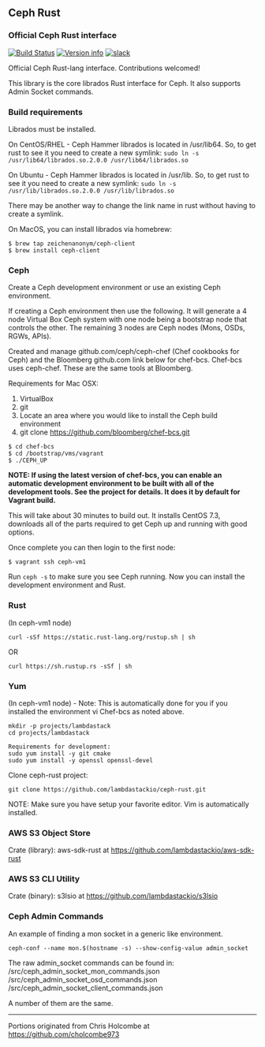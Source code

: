 ## Ceph Rust
### Official Ceph Rust interface

[![Build Status](https://github.com/ceph/ceph-rust/workflows/CI/badge.svg)](https://github.com/ceph/ceph-rust/actions?query=workflow%3ACI)
[![Version info](https://img.shields.io/crates/v/ceph.svg)](https://crates.io/crates/ceph)
[![slack](https://img.shields.io/badge/slack-Join%20us!-brightgreen.svg?logo=slack)](https://join.slack.com/t/ceph-storage/shared_invite/zt-2ptxrb851-FzpqR7ShQcvlkI4JCWeoEw)

Official Ceph Rust-lang interface. Contributions welcomed!

This library is the core librados Rust interface for Ceph. It also supports Admin Socket commands.

### Build requirements

Librados must be installed.

On CentOS/RHEL - Ceph Hammer librados is located in /usr/lib64. So, to get rust to see it you need to create a new symlink:
`sudo ln -s /usr/lib64/librados.so.2.0.0 /usr/lib64/librados.so`

On Ubuntu - Ceph Hammer librados is located in /usr/lib. So, to get rust to see it you need to create a new symlink:
`sudo ln -s /usr/lib/librados.so.2.0.0 /usr/lib/librados.so`

There may be another way to change the link name in rust without having to create a symlink.

On MacOS, you can install librados via homebrew:

```shell
$ brew tap zeichenanonym/ceph-client
$ brew install ceph-client
```

### Ceph
Create a Ceph development environment or use an existing Ceph environment.

If creating a Ceph environment then use the following. It will generate a 4 node Virtual Box Ceph system with one
node being a bootstrap node that controls the other. The remaining 3 nodes are Ceph nodes (Mons, OSDs, RGWs, APIs).

Created and manage github.com/ceph/ceph-chef (Chef cookbooks for Ceph) and the Bloomberg github.com link below for chef-bcs. Chef-bcs uses ceph-chef. These are the same tools  at Bloomberg.

Requirements for Mac OSX:
1. VirtualBox
2. git
3. Locate an area where you would like to install the Ceph build environment
4. git clone https://github.com/bloomberg/chef-bcs.git

```shell
$ cd chef-bcs
$ cd /bootstrap/vms/vagrant
$ ./CEPH_UP
```

**NOTE: If using the latest version of chef-bcs, you can enable an automatic development environment to be built with all of the development tools. See the project for details. It does it by default for Vagrant build.**

This will take about 30 minutes to build out. It installs CentOS 7.3, downloads all of the parts required to get Ceph up and running with good options.

Once complete you can then login to the first node:

`$ vagrant ssh ceph-vm1`

Run `ceph -s` to make sure you see Ceph running. Now you can install the development environment and Rust.

### Rust
(In ceph-vm1 node)
```
curl -sSf https://static.rust-lang.org/rustup.sh | sh
```
OR
```
curl https://sh.rustup.rs -sSf | sh
```

### Yum
(In ceph-vm1 node) - Note: This is automatically done for you if you installed the environment vi Chef-bcs as noted above.

```
mkdir -p projects/lambdastack
cd projects/lambdastack

Requirements for development:
sudo yum install -y git cmake
sudo yum install -y openssl openssl-devel
```

Clone ceph-rust project:
```
git clone https://github.com/lambdastackio/ceph-rust.git
```

NOTE: Make sure you have setup your favorite editor. Vim is automatically installed.

### AWS S3 Object Store
Crate (library): aws-sdk-rust at https://github.com/lambdastackio/aws-sdk-rust

### AWS S3 CLI Utility
Crate (binary): s3lsio at https://github.com/lambdastackio/s3lsio

### Ceph Admin Commands

An example of finding a mon socket in a generic like environment.
```
ceph-conf --name mon.$(hostname -s) --show-config-value admin_socket
```

The raw admin_socket commands can be found in:
/src/ceph_admin_socket_mon_commands.json
/src/ceph_admin_socket_osd_commands.json
/src/ceph_admin_socket_client_commands.json

A number of them are the same.

------------
Portions originated from Chris Holcombe at https://github.com/cholcombe973
